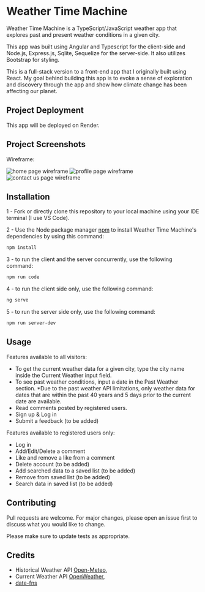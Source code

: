 # Weather Time Machine 

Weather Time Machine is a TypeScript/JavaScript weather app that explores past and present weather conditions in a given city. 

This app was built using Angular and Typescript for the client-side and Node.js, Express.js, Sqlite, Sequelize for the server-side. It also utilizes Bootstrap for styling.

This is a full-stack version to a front-end app that I originally built using React. My goal behind building this app is to evoke a sense of exploration and discovery through the app and show how climate change has been affecting our planet.


## Project Deployment

This app will be deployed on Render.


## Project Screenshots

Wireframe:

![home page wireframe](https://github.com/arwas11/Weather-App/assets/146148342/59d422c5-0ff1-434f-9b63-c5dea45482ea)
![profile page wireframe](https://github.com/arwas11/Weather-App/assets/146148342/5c06f0e5-6a58-4d9c-8e56-4d6af563977f)
![contact us page wireframe](https://github.com/arwas11/Weather-App/assets/146148342/14660450-f0d8-4881-aa52-b07fd4f638e6)

## Installation

1 - Fork or directly clone this repository to your local machine using your IDE terminal (I use VS Code).

2 - Use the Node package manager [npm](https://www.npmjs.com/) to install Weather Time Machine's dependencies by using this command:
```bash
npm install
```

3 - to run the client and the server concurrently, use the following command:
```bash
npm run code
```

4 - to run the client side only, use the following command:
```bash
ng serve
```

5 - to run the server side only, use the following command:
```bash
npm run server-dev
```

## Usage

Features available to all visitors:
- To get the current weather data for a given city, type the city name inside the Current Weather input field. 
- To see past weather conditions, input a date in the Past Weather section. *Due to the past weather API limitations, only weather data for dates that are within the past 40 years and 5 days prior to the current date are available.
- Read comments posted by registered users.
- Sign up & Log in
- Submit a feedback (to be added)

Features available to registered users only: 
- Log in
- Add/Edit/Delete a comment
- Like and remove a like from a comment
- Delete account (to be added)
- Add searched data to a saved list (to be added)
- Remove from saved list (to be added)
- Search data in saved list (to be added)

## Contributing

Pull requests are welcome. For major changes, please open an issue first
to discuss what you would like to change.

Please make sure to update tests as appropriate.

## Credits

- Historical Weather API [Open-Meteo](https://open-meteo.com/),
- Current Weather API [OpenWeather](https://open-meteo.com/),
- [date-fns](https://date-fns.org/)
